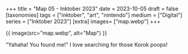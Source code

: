 +++
title = "Map 05 - Inktober 2023"
date = 2023-10-05
draft =  false
[taxonomies]
tags = ["inktober", "art", "nintendo"]
medium = ["Digital"]
series = ["Inktober 2023"]
[extra]
images= ["map.webp"]
+++

{{ image(src="map.webp", alt="Map") }}

"Yahaha! You found me!" I love searching for those Korok poops!
